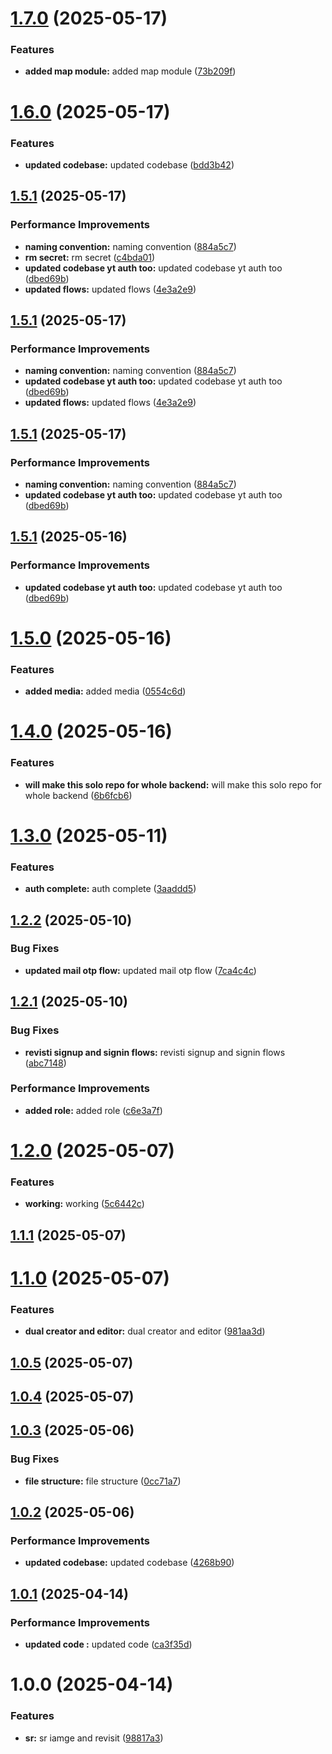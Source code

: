 # [1.7.0](https://github.com/leocodeio-spectral/spectral-um/compare/v1.6.0...v1.7.0) (2025-05-17)


### Features

* **added map module:** added map module ([73b209f](https://github.com/leocodeio-spectral/spectral-um/commit/73b209f27a4dc6cebae3a0c8f396fb7c55024e13))

# [1.6.0](https://github.com/leocodeio-spectral/spectral-um/compare/v1.5.0...v1.6.0) (2025-05-17)


### Features

* **updated codebase:** updated codebase ([bdd3b42](https://github.com/leocodeio-spectral/spectral-um/commit/bdd3b42fcdfc25dd8b4c7aae0969bc54a7783a6d))

## [1.5.1](https://github.com/leocodeio-spectral/spectral-um/compare/v1.5.0...v1.5.1) (2025-05-17)


### Performance Improvements

* **naming convention:** naming convention ([884a5c7](https://github.com/leocodeio-spectral/spectral-um/commit/884a5c7b6ff6157324598ccaaa17481a1b11cfe0))
* **rm secret:** rm secret ([c4bda01](https://github.com/leocodeio-spectral/spectral-um/commit/c4bda0100582c392f0388025489e1ce31da3e3d5))
* **updated codebase yt auth too:** updated codebase yt auth too ([dbed69b](https://github.com/leocodeio-spectral/spectral-um/commit/dbed69b3422eab067ab8dd8ae1601780043dff8d))
* **updated flows:** updated flows ([4e3a2e9](https://github.com/leocodeio-spectral/spectral-um/commit/4e3a2e9ab960d4a7aa3eee726506283ee269cebb))

## [1.5.1](https://github.com/leocodeio-spectral/spectral-um/compare/v1.5.0...v1.5.1) (2025-05-17)


### Performance Improvements

* **naming convention:** naming convention ([884a5c7](https://github.com/leocodeio-spectral/spectral-um/commit/884a5c7b6ff6157324598ccaaa17481a1b11cfe0))
* **updated codebase yt auth too:** updated codebase yt auth too ([dbed69b](https://github.com/leocodeio-spectral/spectral-um/commit/dbed69b3422eab067ab8dd8ae1601780043dff8d))
* **updated flows:** updated flows ([4e3a2e9](https://github.com/leocodeio-spectral/spectral-um/commit/4e3a2e9ab960d4a7aa3eee726506283ee269cebb))

## [1.5.1](https://github.com/leocodeio-spectral/spectral-um/compare/v1.5.0...v1.5.1) (2025-05-17)


### Performance Improvements

* **naming convention:** naming convention ([884a5c7](https://github.com/leocodeio-spectral/spectral-um/commit/884a5c7b6ff6157324598ccaaa17481a1b11cfe0))
* **updated codebase yt auth too:** updated codebase yt auth too ([dbed69b](https://github.com/leocodeio-spectral/spectral-um/commit/dbed69b3422eab067ab8dd8ae1601780043dff8d))

## [1.5.1](https://github.com/leocodeio-spectral/spectral-um/compare/v1.5.0...v1.5.1) (2025-05-16)


### Performance Improvements

* **updated codebase yt auth too:** updated codebase yt auth too ([dbed69b](https://github.com/leocodeio-spectral/spectral-um/commit/dbed69b3422eab067ab8dd8ae1601780043dff8d))

# [1.5.0](https://github.com/leocodeio-spectral/spectral-um/compare/v1.4.0...v1.5.0) (2025-05-16)


### Features

* **added media:** added media ([0554c6d](https://github.com/leocodeio-spectral/spectral-um/commit/0554c6d06d9d6d957d045b5b08985fe7fdfa15e9))

# [1.4.0](https://github.com/leocodeio-spectral/spectral-um/compare/v1.3.0...v1.4.0) (2025-05-16)


### Features

* **will make this solo repo for whole backend:** will make this solo repo for whole backend ([6b6fcb6](https://github.com/leocodeio-spectral/spectral-um/commit/6b6fcb63df3ac1092be3c8db35dfa9dad2088f2c))

# [1.3.0](https://github.com/leocodeio-spectral/spectral-um/compare/v1.2.2...v1.3.0) (2025-05-11)


### Features

* **auth complete:** auth complete ([3aaddd5](https://github.com/leocodeio-spectral/spectral-um/commit/3aaddd534c579eeb6932786e6e2885ee22a53dcd))

## [1.2.2](https://github.com/leocodeio-spectral/spectral-um/compare/v1.2.1...v1.2.2) (2025-05-10)


### Bug Fixes

* **updated mail otp flow:** updated mail otp flow ([7ca4c4c](https://github.com/leocodeio-spectral/spectral-um/commit/7ca4c4c6984d95e826a7f7c5fdd12c58c13ae7c2))

## [1.2.1](https://github.com/leocodeio-spectral/spectral-um/compare/v1.2.0...v1.2.1) (2025-05-10)


### Bug Fixes

* **revisti signup and signin flows:** revisti signup and signin flows ([abc7148](https://github.com/leocodeio-spectral/spectral-um/commit/abc714879c23429fff601873e2aee3c41ab26edc))


### Performance Improvements

* **added role:** added role ([c6e3a7f](https://github.com/leocodeio-spectral/spectral-um/commit/c6e3a7fc4d22204bb22efdf9a8e48e732e24f081))

# [1.2.0](https://github.com/leocodeio-spectral/spectral-um/compare/v1.1.1...v1.2.0) (2025-05-07)


### Features

* **working:** working ([5c6442c](https://github.com/leocodeio-spectral/spectral-um/commit/5c6442c04e377b35f93b743c7b83007a66d3f6bc))

## [1.1.1](https://github.com/leocodeio-spectral/spectral-um/compare/v1.1.0...v1.1.1) (2025-05-07)

# [1.1.0](https://github.com/leocodeio-spectral/spectral-um/compare/v1.0.5...v1.1.0) (2025-05-07)


### Features

* **dual creator and editor:** dual creator and editor ([981aa3d](https://github.com/leocodeio-spectral/spectral-um/commit/981aa3db748907f5ff880ca0c4e991e4c1f7f6a1))

## [1.0.5](https://github.com/leocodeio-spectral/spectral-um/compare/v1.0.4...v1.0.5) (2025-05-07)

## [1.0.4](https://github.com/leocodeio-spectral/spectral-um/compare/v1.0.3...v1.0.4) (2025-05-07)

## [1.0.3](https://github.com/leocodeio-spectral/spectral-um/compare/v1.0.2...v1.0.3) (2025-05-06)


### Bug Fixes

* **file structure:** file structure ([0cc71a7](https://github.com/leocodeio-spectral/spectral-um/commit/0cc71a7f0a5aa62a4b07205e171b54b5e43abee4))

## [1.0.2](https://github.com/leocodeio-spectral/spectral-um/compare/v1.0.1...v1.0.2) (2025-05-06)


### Performance Improvements

* **updated codebase:** updated codebase ([4268b90](https://github.com/leocodeio-spectral/spectral-um/commit/4268b900d75b5dab8983c90e286eb1eabcdbfd00))

## [1.0.1](https://github.com/leocodeio-spectral/spectral-um/compare/v1.0.0...v1.0.1) (2025-04-14)


### Performance Improvements

* **updated code :** updated code ([ca3f35d](https://github.com/leocodeio-spectral/spectral-um/commit/ca3f35d49ec9c5cd039637516b7565ba27c72e48))

# 1.0.0 (2025-04-14)


### Features

* **sr:** sr iamge and revisit ([98817a3](https://github.com/leocodeio-spectral/spectral-um/commit/98817a3af9004605f2171bba8891ef2b540df5e2))
